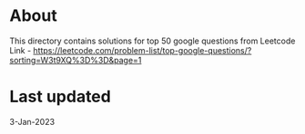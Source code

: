 # About
This directory contains solutions for top 50 google questions from Leetcode
Link - https://leetcode.com/problem-list/top-google-questions/?sorting=W3t9XQ%3D%3D&page=1

# Last updated
3-Jan-2023